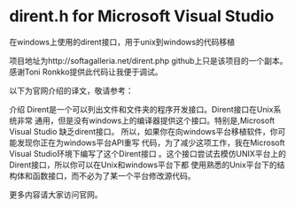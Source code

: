 dirent.h for Microsoft Visual Studio
====================================

在windows上使用的dirent接口，用于unix到windows的代码移植

项目地址为http://softagalleria.net/dirent.php
github上只是该项目的一个副本。
感谢Toni Ronkko提供此代码让我便于调试。

以下为官网介绍的译文，敬请参考：

介绍
    Dirent是一个可以列出文件和文件夹的程序开发接口。Dirent接口在Unix系统非常
通用，但是没有windows上的编译器提供这个接口。特别是,Microsoft Visual Studio
缺乏dirent接口。
    所以，如果你在向windows平台移植软件，你可能发现你正在为windows平台API重写
代码，为了减少这项工作，我在Microsoft Visual Studio环境下编写了这个Dirent接口
。这个接口尝试去模仿UNIX平台上的Dirent接口，所以你可以在Unix和windows平台下都
使用熟悉的Unix平台下的结构体和函数接口，而不必为了某一个平台修改源代码。

更多内容请大家访问官网。
